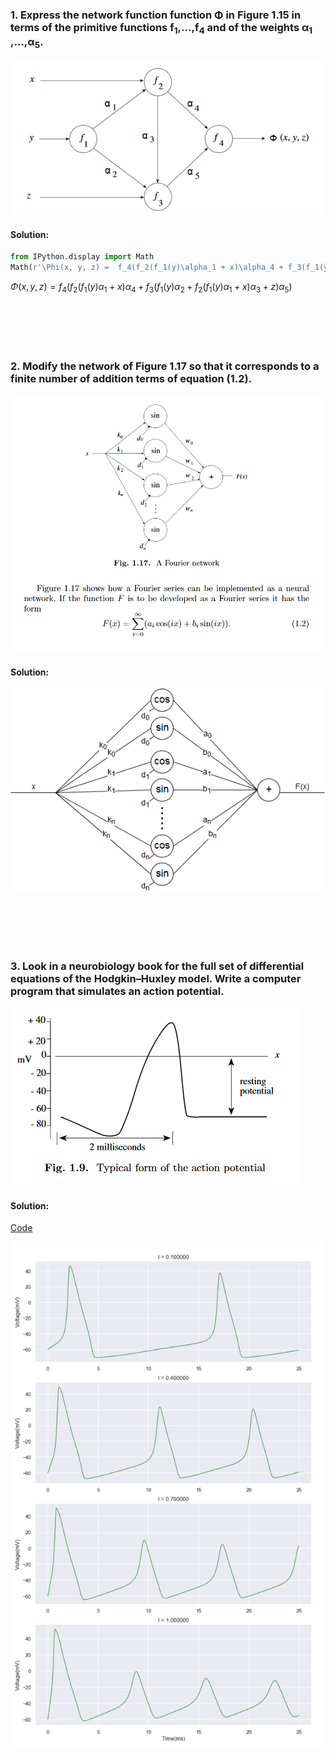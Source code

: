 
### 1. Express the network function function Φ in Figure 1.15 in terms of the primitive functions f<sub>1</sub>,...,f<sub>4</sub> and of the weights α<sub>1</sub> ,...,α<sub>5</sub>.

![Figure 1.15](images/figure115.PNG)

#### Solution:


```python
from IPython.display import Math
Math(r'\Phi(x, y, z) =  f_4(f_2(f_1(y)\alpha_1 + x)\alpha_4 + f_3(f_1(y)\alpha_2 + f_2(f_1(y)\alpha_1 + x)\alpha_3 + z)\alpha_5)')
```




$\displaystyle \Phi(x, y, z) =  f_4(f_2(f_1(y)\alpha_1 + x)\alpha_4 + f_3(f_1(y)\alpha_2 + f_2(f_1(y)\alpha_1 + x)\alpha_3 + z)\alpha_5)$



<br>
<br>
<br>
<br>

### 2. Modify the network of Figure 1.17 so that it corresponds to a finite number of addition terms of equation (1.2).

![Figure 1.17 and Equation 1.2](images/figure117.PNG)

#### Solution:

![Answer 2](images/answer2.PNG)

<br>
<br>
<br>
<br>

### 3. Look in a neurobiology book for the full set of differential equations of the Hodgkin–Huxley model. Write a computer program that simulates an action potential.

![Figure 1.9](images/figure19.PNG)

#### Solution:

[Code](3.py)

![Answer 3 Graph](images/answer3.PNG)

